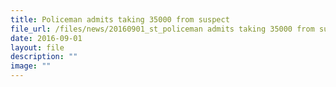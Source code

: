 ```yaml
---
title: Policeman admits taking 35000 from suspect
file_url: /files/news/20160901_st_policeman admits taking 35000 from suspect.pdf
date: 2016-09-01
layout: file
description: ""
image: ""
---
```

